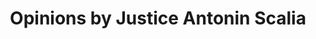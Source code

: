 ---
name: "Antonin Scalia"
position: "Associate Justice"
title: "Opinions by Justice Antonin Scalia"
alias: 1986scalia
---